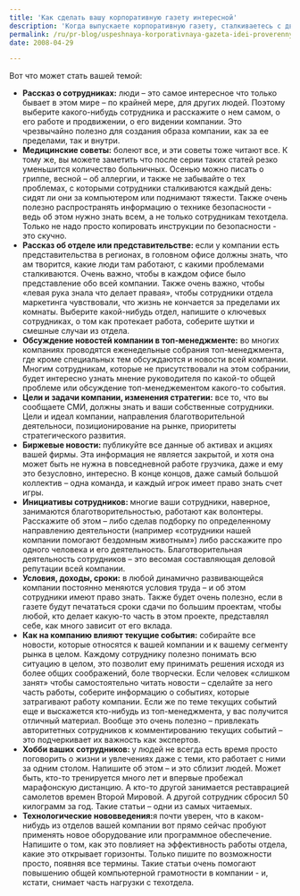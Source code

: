```yaml
---
title: 'Как сделать вашу корпоративную газету интересной'
description: 'Когда выпускаете корпоративную газету, сталкиваетесь с двумя проблемными ситуациями: либо новостей слишком много и они не влезают в объем газеты, либо их слишком мало.'
permalink: /ru/pr-blog/uspeshnaya-korporativnaya-gazeta-idei-proverennye-vremenem
date: 2008-04-29

---
```


Вот что может стать вашей темой:

<ul>
<li><strong>Рассказ о сотрудниках:</strong> люди – это самое интересное что только бывает в этом мире – по крайней мере, для других людей. Поэтому выберите какого-нибудь сотрудника и расскажите о нем самом, о его работе и продвижении, о его видении компании. Это чрезвычайно полезно для создания образа компании, как за ее пределами, так и внутри. </li>
<li><strong>Медицинские советы:</strong> болеют все, и эти советы тоже читают все. К тому же, вы можете заметить что после серии таких статей резко уменьшится количество больничных. Осенью можно писать о гриппе, весной – об аллергии, и также не забывайте о тех проблемах, с которыми сотрудники сталкиваются каждый день: сидят ли они за компьютером или поднимают тяжести.  Также очень полезно распространять информацию о технике безопасности - ведь об этом нужно знать всем, а не только сотрудникам техотдела. Только не надо просто копировать инструкции по безопасности - это скучно.</li>
<li><strong>Рассказ об отделе или представительстве: </strong>если у компании есть представительства в регионах, в головном офисе должны знать, что ам творится, какие люди там работают, с какими проблемами сталкиваются. Очень важно, чтобы в каждом офисе было представление обо всей компании. Также очень важно, чтобы «левая рука знала что делает правая», чтобы сотрудники отдела маркетинга чувствовали, что жизнь не кончается за пределами их комнаты. Выберите какой-нибудь отдел, напишите о ключевых сотрудниках, о том как протекает работа, соберите шутки и смешные случаи из отдела. </li>
<li><strong>Обсуждение новостей компании в топ-менеджменте:</strong>  во многих компаниях проводятся еженедельные собрания топ-менеджмента, где кроме специальных тем обсуждаются и новости всей компании. Многим сотрудникам, которые не присутствовали на этом собрании, будет интересно узнать мнение руководителя по какой-то общей проблеме или обсуждение топ-менеджементом какого-то события.  </li>
<li><strong>Цели и задачи компании, изменения стратегии:</strong> все то, что вы сообщаете СМИ, должны знать и ваши собственные сотрудники. Цели и идеал компании, направления благотворительной деятельноси, позиционирование на рынке, приоритеты стратегического развития.</li>
<li><strong>Биржевые новости: </strong>публикуйте все данные об активах и акциях вашей фирмы. Эта информация не является закрытой, и хотя она может быть не нужна в повседневной работе грузчика, даже и ему это безусловно, интересно. В конце концов, даже самый большой коллектив – одна команда, и каждый игрок имеет право знать счет игры. </li>
<li><strong>Инициативы сотрудников: </strong>многие ваши сотрудники, наверное, занимаются благотворительностью, работают как волонтеры. Расскажите об этом – либо сделав подборку по определенному направлению деятельности (например «сотрудники нашей компании помогают бездомным животным») либо расскажите про одного человека и его деятельность. Благотворительная деятельность сотрудников – это весомая составляющая деловой репутации всей компании. </li>
<li><strong>Условия, доходы, сроки:</strong> в любой динамично развивающейся компании постоянно меняются условия труда – и об этом сотрудники имеют право знать. Также будет очень полезно, если в газете будут печататься сроки сдачи по большим проектам, чтобы  любой, кто делает какую-то часть в этом  проекте, представлял себе, как много зависит от его вклада. </li>
<li><strong>Как на компанию влияют текущие события:</strong> собирайте все новости, которые относятся к вашей компании и к вашему сегменту рынка в целом. Каждому сотруднику полезно понимать всю ситуацию в целом, это позволит ему принимать решения исходя из более общих соображений, боле творчески. Если человек «слишком занят» чтобы самостоятельно читать новости – сделайте за него часть работы, соберите информацию о событиях, которые затрагивают работу компании. Если же по теме текущих событий еще и выскажется кто-нибудь из топ-менеджмента, у вас получится отличный материал. Вообще это очень полезно – привлекать авторитетных сотрудников к комментированию текущих событий – это подчеркивает их важность как экспертов.</li>
<li><strong>Хобби ваших сотрудников: </strong>у людей не всегда есть время просто поговорить о жизни и увлечениях  даже с теми, кто работает с ними за одним столом. Напишите  об этом – и это сблизит людей. Может быть, кто-то тренируется много лет и впервые пробежал марафонскую дистанцию. А кто-то другой занимается реставрацией самолетов времен Второй Мировой. А другой сотрудник сбросил 50 килограмм за год.  Такие статьи – одни из самых читаемых. </li>
<li><strong>Технологические нововведения:</strong>я почти уверен, что в каком-нибудь из отделов вашей компании вот прямо сейчас пробуют применять новое оборудование или программное обеспечение. Напишите  о том, как это повлияет на эффективность работы отдела, какие это открывает горизонты. Только пишите по возможности просто, появняя все термины. Такие статьи очень помогают повышению общей компьютерной грамотности в компании - и, кстати, снимает часть нагрузки с техотдела. </li>
</ul>


